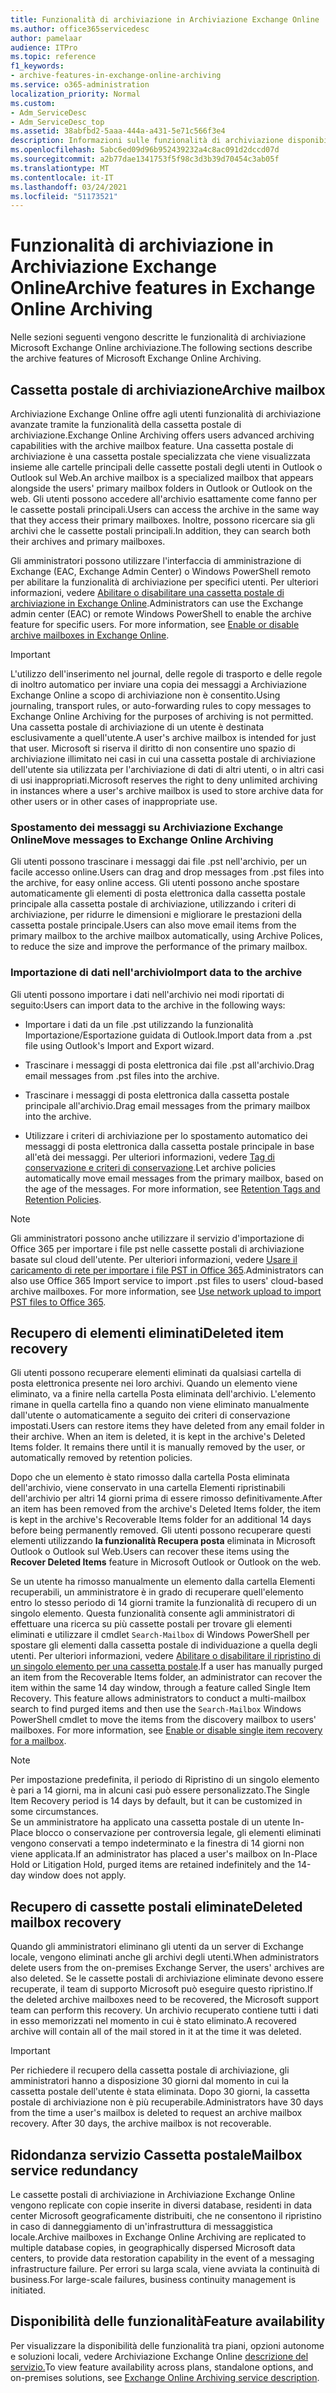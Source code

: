 ```yaml
---
title: Funzionalità di archiviazione in Archiviazione Exchange Online
ms.author: office365servicedesc
author: pamelaar
audience: ITPro
ms.topic: reference
f1_keywords:
- archive-features-in-exchange-online-archiving
ms.service: o365-administration
localization_priority: Normal
ms.custom:
- Adm_ServiceDesc
- Adm_ServiceDesc_top
ms.assetid: 38abfbd2-5aaa-444a-a431-5e71c566f3e4
description: Informazioni sulle funzionalità di archiviazione disponibili in Microsoft Exchange Online archiviazione.
ms.openlocfilehash: 5abc6ed09d96b952439232a4c8ac091d2dccd07d
ms.sourcegitcommit: a2b77dae1341753f5f98c3d3b39d70454c3ab05f
ms.translationtype: MT
ms.contentlocale: it-IT
ms.lasthandoff: 03/24/2021
ms.locfileid: "51173521"
---
```

# <a name="archive-features-in-exchange-online-archiving"></a><span data-ttu-id="e2b70-103">Funzionalità di archiviazione in Archiviazione Exchange Online</span><span class="sxs-lookup"><span data-stu-id="e2b70-103">Archive features in Exchange Online Archiving</span></span>

<span data-ttu-id="e2b70-104">Nelle sezioni seguenti vengono descritte le funzionalità di archiviazione Microsoft Exchange Online archiviazione.</span><span class="sxs-lookup"><span data-stu-id="e2b70-104">The following sections describe the archive features of Microsoft Exchange Online Archiving.</span></span>
  
## <a name="archive-mailbox"></a><span data-ttu-id="e2b70-105">Cassetta postale di archiviazione</span><span class="sxs-lookup"><span data-stu-id="e2b70-105">Archive mailbox</span></span>

<span data-ttu-id="e2b70-106">Archiviazione Exchange Online offre agli utenti funzionalità di archiviazione avanzate tramite la funzionalità della cassetta postale di archiviazione.</span><span class="sxs-lookup"><span data-stu-id="e2b70-106">Exchange Online Archiving offers users advanced archiving capabilities with the archive mailbox feature.</span></span> <span data-ttu-id="e2b70-107">Una cassetta postale di archiviazione è una cassetta postale specializzata che viene visualizzata insieme alle cartelle principali delle cassette postali degli utenti in Outlook o Outlook sul Web.</span><span class="sxs-lookup"><span data-stu-id="e2b70-107">An archive mailbox is a specialized mailbox that appears alongside the users' primary mailbox folders in Outlook or Outlook on the web.</span></span> <span data-ttu-id="e2b70-108">Gli utenti possono accedere all'archivio esattamente come fanno per le cassette postali principali.</span><span class="sxs-lookup"><span data-stu-id="e2b70-108">Users can access the archive in the same way that they access their primary mailboxes.</span></span> <span data-ttu-id="e2b70-109">Inoltre, possono ricercare sia gli archivi che le cassette postali principali.</span><span class="sxs-lookup"><span data-stu-id="e2b70-109">In addition, they can search both their archives and primary mailboxes.</span></span>
  
<span data-ttu-id="e2b70-p102">Gli amministratori possono utilizzare l'interfaccia di amministrazione di Exchange (EAC, Exchange Admin Center) o Windows PowerShell remoto per abilitare la funzionalità di archiviazione per specifici utenti. Per ulteriori informazioni, vedere [Abilitare o disabilitare una cassetta postale di archiviazione in Exchange Online](/office365/securitycompliance/enable-archive-mailboxes).</span><span class="sxs-lookup"><span data-stu-id="e2b70-p102">Administrators can use the Exchange admin center (EAC) or remote Windows PowerShell to enable the archive feature for specific users. For more information, see [Enable or disable archive mailboxes in Exchange Online](/office365/securitycompliance/enable-archive-mailboxes).</span></span>
  
> [!IMPORTANT]
>  <span data-ttu-id="e2b70-112">L'utilizzo dell'inserimento nel journal, delle regole di trasporto e delle regole di inoltro automatico per inviare una copia dei messaggi a Archiviazione Exchange Online a scopo di archiviazione non è consentito.</span><span class="sxs-lookup"><span data-stu-id="e2b70-112">Using journaling, transport rules, or auto-forwarding rules to copy messages to Exchange Online Archiving for the purposes of archiving is not permitted.</span></span> <br/>
>  <span data-ttu-id="e2b70-113">Una cassetta postale di archiviazione di un utente è destinata esclusivamente a quell'utente.</span><span class="sxs-lookup"><span data-stu-id="e2b70-113">A user's archive mailbox is intended for just that user.</span></span> <span data-ttu-id="e2b70-114">Microsoft si riserva il diritto di non consentire uno spazio di archiviazione illimitato nei casi in cui una cassetta postale di archiviazione dell'utente sia utilizzata per l'archiviazione di dati di altri utenti, o in altri casi di usi inappropriati.</span><span class="sxs-lookup"><span data-stu-id="e2b70-114">Microsoft reserves the right to deny unlimited archiving in instances where a user's archive mailbox is used to store archive data for other users or in other cases of inappropriate use.</span></span>
  
### <a name="move-messages-to-exchange-online-archiving"></a><span data-ttu-id="e2b70-115">Spostamento dei messaggi su Archiviazione Exchange Online</span><span class="sxs-lookup"><span data-stu-id="e2b70-115">Move messages to Exchange Online Archiving</span></span>

<span data-ttu-id="e2b70-116">Gli utenti possono trascinare i messaggi dai file .pst nell'archivio, per un facile accesso online.</span><span class="sxs-lookup"><span data-stu-id="e2b70-116">Users can drag and drop messages from .pst files into the archive, for easy online access.</span></span> <span data-ttu-id="e2b70-117">Gli utenti possono anche spostare automaticamente gli elementi di posta elettronica dalla cassetta postale principale alla cassetta postale di archiviazione, utilizzando i criteri di archiviazione, per ridurre le dimensioni e migliorare le prestazioni della cassetta postale principale.</span><span class="sxs-lookup"><span data-stu-id="e2b70-117">Users can also move email items from the primary mailbox to the archive mailbox automatically, using Archive Polices, to reduce the size and improve the performance of the primary mailbox.</span></span> 
  
### <a name="import-data-to-the-archive"></a><span data-ttu-id="e2b70-118">Importazione di dati nell'archivio</span><span class="sxs-lookup"><span data-stu-id="e2b70-118">Import data to the archive</span></span>

<span data-ttu-id="e2b70-119">Gli utenti possono importare i dati nell'archivio nei modi riportati di seguito:</span><span class="sxs-lookup"><span data-stu-id="e2b70-119">Users can import data to the archive in the following ways:</span></span>
  
- <span data-ttu-id="e2b70-120">Importare i dati da un file .pst utilizzando la funzionalità Importazione/Esportazione guidata di Outlook.</span><span class="sxs-lookup"><span data-stu-id="e2b70-120">Import data from a .pst file using Outlook's Import and Export wizard.</span></span>
    
- <span data-ttu-id="e2b70-121">Trascinare i messaggi di posta elettronica dai file .pst all'archivio.</span><span class="sxs-lookup"><span data-stu-id="e2b70-121">Drag email messages from .pst files into the archive.</span></span>
    
- <span data-ttu-id="e2b70-122">Trascinare i messaggi di posta elettronica dalla cassetta postale principale all'archivio.</span><span class="sxs-lookup"><span data-stu-id="e2b70-122">Drag email messages from the primary mailbox into the archive.</span></span>
    
- <span data-ttu-id="e2b70-p106">Utilizzare i criteri di archiviazione per lo spostamento automatico dei messaggi di posta elettronica dalla cassetta postale principale in base all'età dei messaggi. Per ulteriori informazioni, vedere [Tag di conservazione e criteri di conservazione](/Exchange/policy-and-compliance/mrm/retention-tags-and-retention-policies).</span><span class="sxs-lookup"><span data-stu-id="e2b70-p106">Let archive policies automatically move email messages from the primary mailbox, based on the age of the messages. For more information, see [Retention Tags and Retention Policies](/Exchange/policy-and-compliance/mrm/retention-tags-and-retention-policies).</span></span>
    
> [!NOTE]
> <span data-ttu-id="e2b70-p107">Gli amministratori possono anche utilizzare il servizio d'importazione di Office 365 per importare i file pst nelle cassette postali di archiviazione basate sul cloud dell'utente. Per ulteriori informazioni, vedere [Usare il caricamento di rete per importare i file PST in Office 365](/office365/securitycompliance/use-network-upload-to-import-pst-files).</span><span class="sxs-lookup"><span data-stu-id="e2b70-p107">Administrators can also use Office 365 Import service to import .pst files to users' cloud-based archive mailboxes. For more information, see [Use network upload to import PST files to Office 365](/office365/securitycompliance/use-network-upload-to-import-pst-files).</span></span> 
  
## <a name="deleted-item-recovery"></a><span data-ttu-id="e2b70-127">Recupero di elementi eliminati</span><span class="sxs-lookup"><span data-stu-id="e2b70-127">Deleted item recovery</span></span>

<span data-ttu-id="e2b70-p108">Gli utenti possono recuperare elementi eliminati da qualsiasi cartella di posta elettronica presente nei loro archivi. Quando un elemento viene eliminato, va a finire nella cartella Posta eliminata dell'archivio. L'elemento rimane in quella cartella fino a quando non viene eliminato manualmente dall'utente o automaticamente a seguito dei criteri di conservazione impostati.</span><span class="sxs-lookup"><span data-stu-id="e2b70-p108">Users can restore items they have deleted from any email folder in their archive. When an item is deleted, it is kept in the archive's Deleted Items folder. It remains there until it is manually removed by the user, or automatically removed by retention policies.</span></span>
  
<span data-ttu-id="e2b70-131">Dopo che un elemento è stato rimosso dalla cartella Posta eliminata dell'archivio, viene conservato in una cartella Elementi ripristinabili dell'archivio per altri 14 giorni prima di essere rimosso definitivamente.</span><span class="sxs-lookup"><span data-stu-id="e2b70-131">After an item has been removed from the archive's Deleted Items folder, the item is kept in the archive's Recoverable Items folder for an additional 14 days before being permanently removed.</span></span> <span data-ttu-id="e2b70-132">Gli utenti possono recuperare questi elementi utilizzando **la funzionalità Recupera posta** eliminata in Microsoft Outlook o Outlook sul Web.</span><span class="sxs-lookup"><span data-stu-id="e2b70-132">Users can recover these items using the **Recover Deleted Items** feature in Microsoft Outlook or Outlook on the web.</span></span> 
  
<span data-ttu-id="e2b70-p110">Se un utente ha rimosso manualmente un elemento dalla cartella Elementi recuperabili, un amministratore è in grado di recuperare quell'elemento entro lo stesso periodo di 14 giorni tramite la funzionalità di recupero di un singolo elemento. Questa funzionalità consente agli amministratori di effettuare una ricerca su più cassette postali per trovare gli elementi eliminati e utilizzare il cmdlet  `Search-Mailbox` di Windows PowerShell per spostare gli elementi dalla cassetta postale di individuazione a quella degli utenti. Per ulteriori informazioni, vedere [Abilitare o disabilitare il ripristino di un singolo elemento per una cassetta postale](/office365/securitycompliance/use-network-upload-to-import-pst-files).</span><span class="sxs-lookup"><span data-stu-id="e2b70-p110">If a user has manually purged an item from the Recoverable Items folder, an administrator can recover the item within the same 14 day window, through a feature called Single Item Recovery. This feature allows administrators to conduct a multi-mailbox search to find purged items and then use the  `Search-Mailbox` Windows PowerShell cmdlet to move the items from the discovery mailbox to users' mailboxes. For more information, see [Enable or disable single item recovery for a mailbox](/office365/securitycompliance/use-network-upload-to-import-pst-files).</span></span>
  
> [!NOTE]
>  <span data-ttu-id="e2b70-136">Per impostazione predefinita, il periodo di Ripristino di un singolo elemento è pari a 14 giorni, ma in alcuni casi può essere personalizzato.</span><span class="sxs-lookup"><span data-stu-id="e2b70-136">The Single Item Recovery period is 14 days by default, but it can be customized in some circumstances.</span></span> <br/>
>  <span data-ttu-id="e2b70-137">Se un amministratore ha applicato una cassetta postale di un utente In-Place blocco o conservazione per controversia legale, gli elementi eliminati vengono conservati a tempo indeterminato e la finestra di 14 giorni non viene applicata.</span><span class="sxs-lookup"><span data-stu-id="e2b70-137">If an administrator has placed a user's mailbox on In-Place Hold or Litigation Hold, purged items are retained indefinitely and the 14-day window does not apply.</span></span> 
  
## <a name="deleted-mailbox-recovery"></a><span data-ttu-id="e2b70-138">Recupero di cassette postali eliminate</span><span class="sxs-lookup"><span data-stu-id="e2b70-138">Deleted mailbox recovery</span></span>

<span data-ttu-id="e2b70-139">Quando gli amministratori eliminano gli utenti da un server di Exchange locale, vengono eliminati anche gli archivi degli utenti.</span><span class="sxs-lookup"><span data-stu-id="e2b70-139">When administrators delete users from the on-premises Exchange Server, the users' archives are also deleted.</span></span> <span data-ttu-id="e2b70-140">Se le cassette postali di archiviazione eliminate devono essere recuperate, il team di supporto Microsoft può eseguire questo ripristino.</span><span class="sxs-lookup"><span data-stu-id="e2b70-140">If the deleted archive mailboxes need to be recovered, the Microsoft support team can perform this recovery.</span></span> <span data-ttu-id="e2b70-141">Un archivio recuperato contiene tutti i dati in esso memorizzati nel momento in cui è stato eliminato.</span><span class="sxs-lookup"><span data-stu-id="e2b70-141">A recovered archive will contain all of the mail stored in it at the time it was deleted.</span></span>
  
> [!IMPORTANT]
> <span data-ttu-id="e2b70-p113">Per richiedere il recupero della cassetta postale di archiviazione, gli amministratori hanno a disposizione 30 giorni dal momento in cui la cassetta postale dell'utente è stata eliminata. Dopo 30 giorni, la cassetta postale di archiviazione non è più recuperabile.</span><span class="sxs-lookup"><span data-stu-id="e2b70-p113">Administrators have 30 days from the time a user's mailbox is deleted to request an archive mailbox recovery. After 30 days, the archive mailbox is not recoverable.</span></span> 
  
## <a name="mailbox-service-redundancy"></a><span data-ttu-id="e2b70-144">Ridondanza servizio Cassetta postale</span><span class="sxs-lookup"><span data-stu-id="e2b70-144">Mailbox service redundancy</span></span>

<span data-ttu-id="e2b70-145">Le cassette postali di archiviazione in Archiviazione Exchange Online vengono replicate con copie inserite in diversi database, residenti in data center Microsoft geograficamente distribuiti, che ne consentono il ripristino in caso di danneggiamento di un'infrastruttura di messaggistica locale.</span><span class="sxs-lookup"><span data-stu-id="e2b70-145">Archive mailboxes in Exchange Online Archiving are replicated to multiple database copies, in geographically dispersed Microsoft data centers, to provide data restoration capability in the event of a messaging infrastructure failure.</span></span> <span data-ttu-id="e2b70-146">Per errori su larga scala, viene avviata la continuità di business.</span><span class="sxs-lookup"><span data-stu-id="e2b70-146">For large-scale failures, business continuity management is initiated.</span></span> 
  
## <a name="feature-availability"></a><span data-ttu-id="e2b70-147">Disponibilità delle funzionalità</span><span class="sxs-lookup"><span data-stu-id="e2b70-147">Feature availability</span></span>

<span data-ttu-id="e2b70-148">Per visualizzare la disponibilità delle funzionalità tra piani, opzioni autonome e soluzioni locali, vedere Archiviazione Exchange Online [descrizione del servizio.](exchange-online-archiving-service-description.md)</span><span class="sxs-lookup"><span data-stu-id="e2b70-148">To view feature availability across plans, standalone options, and on-premises solutions, see [Exchange Online Archiving service description](exchange-online-archiving-service-description.md).</span></span>
